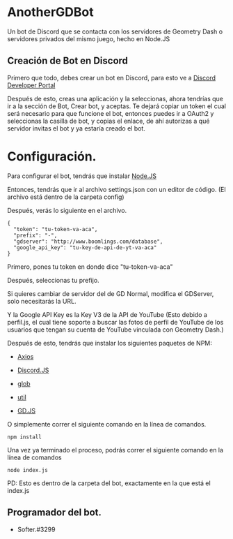 # AnotherGDBot
Un bot de Discord que se contacta con los servidores de Geometry Dash o servidores privados del mismo juego, hecho en Node.JS

## Creación de Bot en Discord

Primero que todo, debes crear un bot en Discord, para esto ve a [Discord Developer Portal](https://www.discord.com/developers)

Después de esto, creas una aplicación y la seleccionas, ahora tendrías que ir a la sección de Bot, Crear bot, y aceptas. 
Te dejará copiar un token el cual será necesario para que funcione el bot, entonces puedes ir a OAuth2 y seleccionas la casilla de bot, y copias el enlace, de ahí autorizas a qué servidor invitas el bot y ya estaría creado el bot.

# Configuración.

Para configurar el bot, tendrás que instalar [Node.JS](https://nodejs.org/es)

Entonces, tendrás que ir al archivo settings.json con un editor de código. (El archivo está dentro de la carpeta config)

Después, verás lo siguiente en el archivo.

```
{
  "token": "tu-token-va-aca",
  "prefix": "-",
  "gdserver": "http://www.boomlings.com/database",
  "google_api_key": "tu-key-de-api-de-yt-va-aca"
}
```

Primero, pones tu token en donde dice "tu-token-va-aca"

Después, seleccionas tu prefijo.

Si quieres cambiar de servidor del de GD Normal, modifica el GDServer, solo necesitarás la URL.

Y la Google API Key es la Key V3 de la API de YouTube (Esto debido a perfil.js, el cual tiene soporte a buscar las fotos de perfil de YouTube de los usuarios que tengan su cuenta de YouTube vinculada con Geometry Dash.)

Después de esto, tendrás que instalar los siguientes paquetes de NPM:

- [Axios](https://npmjs.com/package/axios)

- [Discord.JS](https://npmjs.com/package/discord.js)

- [glob](https://npmjs.com/package/glob)

- [util](https://npmjs.com/package/util)

- [GD.JS](https://npmjs.com/package/gd.js)

O simplemente correr el siguiente comando en la línea de comandos.
```
npm install
```

Una vez ya terminado el proceso, podrás correr el siguiente comando en la línea de comandos
```
node index.js
```
PD: Esto es dentro de la carpeta del bot, exactamente en la que está el index.js

## Programador del bot.

- Softer.#3299

